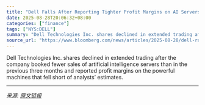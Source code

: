 ```yaml
---
title: "Dell Falls After Reporting Tighter Profit Margins on AI Servers"
date: 2025-08-28T20:06:32+08:00
categories: ["finance"]
tags: ["NYS:DELL"]
summary: "Dell Technologies Inc. shares declined in extended trading after the company booked fewer sales of artificial intelligence servers than in the previous three months and reported profit margins on the "
source_url: "https://www.bloomberg.com/news/articles/2025-08-28/dell-raises-annual-forecasts-on-strong-demand-for-ai-servers"
---
```


Dell Technologies Inc. shares declined in extended trading after the company booked fewer sales of artificial intelligence servers than in the previous three months and reported profit margins on the powerful machines that fell short of analysts’ estimates.

---

*来源: [原文链接](https://www.bloomberg.com/news/articles/2025-08-28/dell-raises-annual-forecasts-on-strong-demand-for-ai-servers)*
